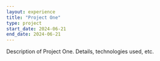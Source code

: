 ```yaml
---
layout: experience
title: "Project One"
type: project
start_date: 2024-06-21
end_date: 2024-06-21
---
```

Description of Project One. Details, technologies used, etc.
